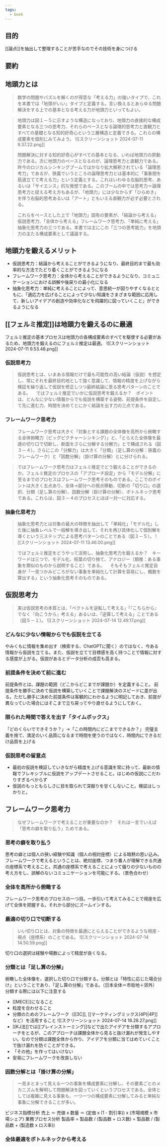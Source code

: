 ```yaml
---
tags:
  - book
---
```

## 目的
[[論点]]を抽出して整理することが苦手なのでその技術を身につける

## 要約

## 地頭力とは
> 数学の問題やパズルを解くのが得意な「考える力」の強いタイプで、これを本書では「地頭がいい」タイプと定義する。言い換えるとあらゆる問題解決をする上での基本となる考える力が地頭力といってもよい。

> 地頭力は図１－５に示すような構造になっており、地頭力の直接的な構成要素となる三つの思考力、それらのベースとなる論理的思考力と直観力とすべての基礎となる知的好奇心という三層構造と定義できる。これらの構成要素を個別にみてみよう。
> ![[スクリーンショット 2024-07-11 9.37.22.png]]
> 
> 問題解決に対する知的好奇心がすべての基本となる、いわば地頭力の原動力である。次に地頭力のベースとなるのが、論理思考力と直観力である。昨今のロジカルシンキングブームではかなり拡大解釈されている「論理思考力」であるが、狭義でいうところの論理思考力とは基本的に「事象間を筋道立てて考える力」という定義とする。これはいわゆる左脳的思考、あるいは「サイエンス」的な発想である。このブームの中では思考力＝論理思考力と捉える考え方もあるが、「地頭力」には少なからず「ひらめき」を伴う右脳的思考あるいは「アート」ともいえる直観力が必ず必要とされる。
> 
> これらをベースとした上で「地頭力」固有の要素が、「結論から考える」仮説思考力、「全体から考える」フレームワーク思考力、「単純に考える」抽象化思考力の三つである。本書では主にこの「三つの思考能力」を地頭力の主たる構成要素として議論する。

## 地頭力を鍛えるメリット
- 仮説思考力：結論から考えることができるようになり、最終目的まで最も効率的な方法でたどり着くことができるようになる
- フレームワーク思考力：全体から考えることができるようになり、コミュニケーションにおける誤解や後戻りの最小化になる
- 抽象化思考力：単純に考えることによって、意思統一が図りやすくなるとともに、「適応力を広げることによって少ない知識をさまざまな範囲に応用して、新しいアイデアの創造や効率化などを飛躍的に図っていくこと」ができるようになる

## [[フェルミ推定]]は地頭力を鍛えるのに最適
フェルミ推定の基本プロセスは地頭力の各構成要素のすべてを駆使する必要があるため、地頭力を鍛えるのにフェルミ推定は最適。
![[スクリーンショット 2024-07-11 9.53.48.png]]

### 仮説思考力
> 仮説思考とは、いまある情報だけで最も可能性の高い結論（仮説）を想定し、常にそれを最終目的地として強く意識して、情報の精度を上げながら検証を繰り返して仮説を修正しつつ最終結論に至る思考パターンのことである。
 　ではフェルミ推定でいかに仮説思考を鍛えるか？　ポイントは、どんなに少ない情報からでも仮説を構築する姿勢、前提条件を設定して先に進む力、時間を決めてとにかく結論を出す力の三点である。

### フレームワーク思考力
> フレームワーク思考は大きく「対象とする課題の全体像を高所から俯瞰する全体俯瞰力（ビッグピクチャーシンキング）」と、「とらえた全体像を最適の切り口で切断し、断面をさらに分解する分解力」とで構成される（図３－４）。さらにこの「分解力」は大きく「分類」（足し算の分解：狭義のフレームワーク）と「因数分解」（掛け算の分解）とに分けられる。

> ではフレームワーク思考力はフェルミ推定でどう鍛えることができるのか。フェルミ推定のプロセスの「アプローチ設定」から「モデル分解」に至るまでのプロセスはフレームワーク思考そのものである。ここでのポイントは大きく五点あり、全体→部分への視点移動、切断の「切り口」の選択、分類（足し算の分解）、因数分解（掛け算の分解）、ボトルネック思考である。これらは、図３－４のプロセスとほぼ一対一に対応する。

### 抽象化思考力
> 抽象化思考力とは対象の最大の特徴を抽出して「単純化」「モデル化」した後に抽象レベルで一般解を導き出して、それを再び具体化して個別解を導くという三ステップによる思考パターンのことである（図３－５）。
![[スクリーンショット 2024-07-11 13.46.00.png]]

> ではフェルミ推定をどうやって活用し、抽象化思考力を鍛えるか？　キーワードは三つで、モデル化、枝葉の切り捨て、アナロジー（類推：ある事象を類似のものから説明すること）である。  　そもそもフェルミ推定自身が「一見つかみどころがない事象を単純化して計算を容易にし、概数を算出する」という抽象化思考そのものである。

## 仮説思考力
> 実は仮説思考の本質とは、「ベクトルを逆転して考える」「『こちらから』でなく『向こうから』考える」あるいは、「逆算して考える」ことである（図５－１）。
![[スクリーンショット 2024-07-14 12.49.17.png]]

### どんなに少ない情報からでも仮説を立てる
やみくもに情報を集め出す（検索する、ChatGPTに聞く）のではなく、今ある情報から仮説を立てる。また、仮説を立てて目標感を高く持つことで情報に対する感度が上がる。仮説があるとデータ分析の成否も高まる。
### 前提条件を決めて前に進む
前提条件とは、課題の範囲（どこからどこまでが課題か）を定義すること。
前提条件を勝手に決めて仮説を構築していくことで課題解決のスピードに差が出る。ただし勝手に決めた前提条件は客観的にわかるように明記しておき、前提が異なっていた場合にはそこまで立ち戻ってやり直せるようにしておく。
### 限られた時間で答えを出す「タイムボックス」
「どのくらいでできそうか？」→「この時間内にどこまでできるか？」
完璧主義を捨て、満足のいく品質になるまで時間を使うのではなく、時間内にできるだけ品質を上げる
### 仮説思考の留意点
- 最初の仮説を検証していきながら精度を上げる意識を常に持って、最新の情報でフレキシブルに仮説をアップデートさせること。はじめの仮説にこだわりすぎるべからず
- 仮説のもっともらしさに目を取られて深掘りを甘くしないこと。検証はしっかりと。
## フレームワーク思考力
> なぜフレームワークで考えることが重要なのか？　それは一言でいえば「思考の癖を取り払う」ためである。
### 思考の癖を取り払う
思考の癖とは個人の狭い経験や知識（個人の相対座標）による暗黙の思い込み。フレームワークで考えるということは、絶対座標、つまり番人が理解できる共通の座標系で考えること。共通の座標系で考えることによって偏りの少ないものの考え方をし、誤解のないコミュニケーションを可能にする。（景色合わせ）
### 全体を高所から俯瞰する
フレームワーク思考のプロセスの一つ目。一歩引いて考えてみることで視座を広げて全体を把握する。それから部分にズームインする。
### 最適の切り口で切断する
> いい切り口とは、対象の特徴を最適にとらえることができるような視座・視点（座標系）のことである。
![[スクリーンショット 2024-07-14 14.50.59.png]]

切り口の選択は経験や場数によって精度が良くなる。
### 分類とは「足し算の分解」
俯瞰した全体像を、選択した切り口で分類する。分類とは「特性に応じた場合分け」ということであり、「足し算の分解」である。（日本全体＝市街地＋郊外）
分類する際には以下に注意する
- [[MECE]]になること
- 粒度を合わせること
- 分類のためのフレームワーク（[[3C]], [[マーケティングミックス(4P)|4P]]など）を活用すること
	![[スクリーンショット 2024-07-14 16.28.27.png]]
- [[KJ法]]では[[ブレインストーミング]]などで出たアイデアを分類するアプローチをとるが、このアプローチは課題全体から見ると抜け漏れが発生しやすい。なので分類は課題全体から作り、アイデアを分類に当てはめていくことで抜け漏れを防ぐことができる。
- 「その他」を作ってはいけない
- 安易にフレームワークを改良しない
### 因数分解とは「掛け算の分解」
> 一見まとまって見える一つの事象を構成要素に分解し、その要素ごとのメカニズムを解明して問題解決を図っていくというプロセスである。全体としては複雑に見える事象も、一つ一つの構成要素に分解してみると単純な事象に分解できることが多い。

ビジネス指標分析
	売上 ＝ 売値 x 数量 ＝ (定価 x (1 - 割引率)) x (市場規模 x 市場シェア)
業務プロセス分析
	製品率 = 製品数 / (製品数 + ロス数) = 製品数 / (製品数 + (製造数 x ロス率))

### 全体最適をボトルネックから考える



